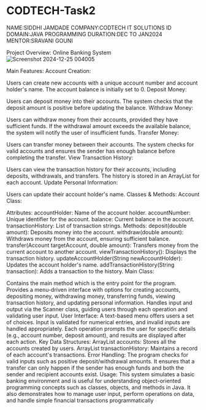 # CODTECH-Task2
NAME:SIDDHI JAMDADE 
COMPANY:CODTECH IT SOLUTIONS
ID DOMAIN:JAVA PROGRAMMING 
DURATION:DEC TO JAN2024 
MENTOR:SRAVANI GOUNI

Project Overview: Online Banking System
![Screenshot 2024-12-25 004005](https://github.com/user-attachments/assets/cb81cdb7-607d-4b7b-8793-1c22588f802f)


Main Features:
Account Creation:

Users can create new accounts with a unique account number and account holder's name. The account balance is initially set to 0.
Deposit Money:

Users can deposit money into their accounts. The system checks that the deposit amount is positive before updating the balance.
Withdraw Money:

Users can withdraw money from their accounts, provided they have sufficient funds. If the withdrawal amount exceeds the available balance, the system will notify the user of insufficient funds.
Transfer Money:

Users can transfer money between their accounts. The system checks for valid accounts and ensures the sender has enough balance before completing the transfer.
View Transaction History:

Users can view the transaction history for their accounts, including deposits, withdrawals, and transfers. The history is stored in an ArrayList for each account.
Update Personal Information:

Users can update their account holder's name.
Classes & Methods:
Account Class:

Attributes:
accountHolder: Name of the account holder.
accountNumber: Unique identifier for the account.
balance: Current balance in the account.
transactionHistory: List of transaction strings.
Methods:
deposit(double amount): Deposits money into the account.
withdraw(double amount): Withdraws money from the account, ensuring sufficient balance.
transfer(Account targetAccount, double amount): Transfers money from the current account to another account.
viewTransactionHistory(): Displays the transaction history.
updateAccountHolder(String newAccountHolder): Updates the account holder's name.
addTransactionHistory(String transaction): Adds a transaction to the history.
Main Class:

Contains the main method which is the entry point for the program.
Provides a menu-driven interface with options for creating accounts, depositing money, withdrawing money, transferring funds, viewing transaction history, and updating personal information.
Handles input and output via the Scanner class, guiding users through each operation and validating user input.
User Interface:
A text-based menu offers users a set of choices.
Input is validated for numerical entries, and invalid inputs are handled appropriately.
Each operation prompts the user for specific details (e.g., account number, deposit amount), and results are displayed after each action.
Key Data Structures:
ArrayList<Account> accounts: Stores all the accounts created by users.
ArrayList<String> transactionHistory: Maintains a record of each account's transactions.
Error Handling:
The program checks for valid inputs such as positive deposit/withdrawal amounts.
It ensures that a transfer can only happen if the sender has enough funds and both the sender and recipient accounts exist.
Usage:
This system simulates a basic banking environment and is useful for understanding object-oriented programming concepts such as classes, objects, and methods in Java. It also demonstrates how to manage user input, perform operations on data, and handle simple financial transactions programmatically
